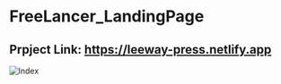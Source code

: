 # FreeLancer_LandingPage

## Prpject Link: https://leeway-press.netlify.app

![Index](https://user-images.githubusercontent.com/52893501/96392492-8ce0d200-11bc-11eb-88bf-7846a95e8cdf.png)
